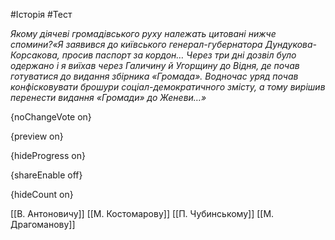 #Історія #Тест

*Якому діячеві громадівського руху належать цитовані нижче спомини?«Я  заявився до київського генерал-губернатора Дундукова-Корсакова, просив  паспорт за кордон… Через три дні дозвіл було одержано і я виїхав через  Галичину й Угорщину до Відня, де почав готуватися до видання збірника  «Громада». Водночас уряд почав конфісковувати брошури  соціал-демократичного змісту, а тому вирішив перенести видання «Громади»  до Женеви…»*

{noChangeVote on}

{preview on}

{hideProgress on}

{shareEnable off}

{hideCount on}

[[В. Антоновичу]]
[[М. Костомарову]]
[[П. Чубинському]]
[[М. Драгоманову]]
